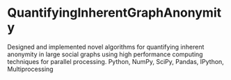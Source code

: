 # QuantifyingInherentGraphAnonymity
Designed and implemented novel algorithms for quantifying inherent anonymity in large social graphs using high performance computing techniques for parallel processing. Python, NumPy, SciPy, Pandas, IPython, Multiprocessing
